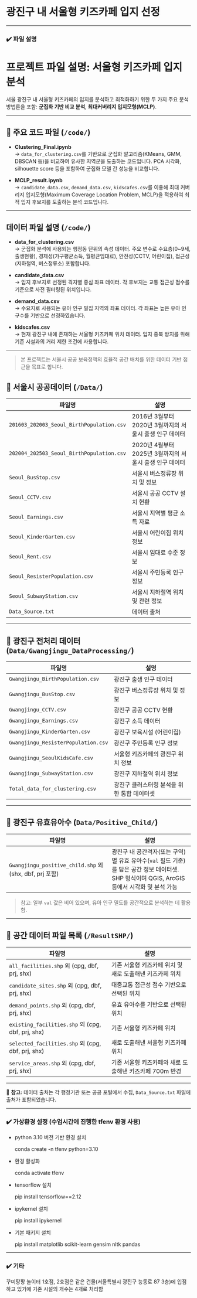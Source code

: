 # 광진구 내 서울형 키즈카페 입지 선정
---
### ✔️ 파일 설명
# 프로젝트 파일 설명: 서울형 키즈카페 입지 분석

서울 광진구 내 서울형 키즈카페의 입지를 분석하고 최적화하기 위한 두 가지 주요 분석 방법론을 포함: **군집화 기반 비교 분석**, **최대커버리지 입지모형(MCLP)**.

---

## 📁 주요 코드 파일 (`/code/`)

- **Clustering_Final.ipynb**  
  → `data_for_clustering.csv`를 기반으로 군집화 알고리즘(KMeans, GMM, DBSCAN 등)을 비교하여 유사한 지역군을 도출하는 코드입니다. PCA 시각화, silhouette score 등을 포함하여 군집화 모델 간 성능을 비교합니다.

- **MCLP_result.ipynb**  
  → `candidate_data.csv`, `demand_data.csv`, `kidscafes.csv`를 이용해 최대 커버리지 입지모형(Maximum Coverage Location Problem, MCLP)을 적용하여 최적 입지 후보지를 도출하는 분석 코드입니다.

---

## 데이터 파일 설명 (`/code/`)

- **data_for_clustering.csv**  
  → 군집화 분석에 사용되는 행정동 단위의 속성 데이터. 주요 변수로 수요층(0~9세, 출생현황), 경제성(가구평균소득, 월평균임대료), 안전성(CCTV, 어린이집), 접근성(지하철역, 버스정류소) 포함합니다.

- **candidate_data.csv**  
  → 입지 후보지로 선정된 격자별 중심 좌표 데이터. 각 후보지는 교통 접근성 점수를 기준으로 사전 필터링된 위치입니다.

- **demand_data.csv**  
  → 수요지로 사용되는 유아 인구 밀집 지역의 좌표 데이터. 각 좌표는 높은 유아 인구수를 기반으로 선정하였습니다.

- **kidscafes.csv**  
  → 현재 광진구 내에 존재하는 서울형 키즈카페 위치 데이터. 입지 중복 방지를 위해 기존 시설과의 거리 제한 조건에 사용합니다.

---

> 본 프로젝트는 서울시 공공 보육정책의 효율적 공간 배치를 위한 데이터 기반 접근을 목표로 합니다.


## 📁 서울시 공공데이터 (`/Data/`)

| 파일명 | 설명 |
|--------|------|
| `201603_202003_Seoul_BirthPopulation.csv` | 2016년 3월부터 2020년 3월까지의 서울시 출생 인구 데이터 |
| `202004_202503_Seoul_BirthPopulation.csv` | 2020년 4월부터 2025년 3월까지의 서울시 출생 인구 데이터 |
| `Seoul_BusStop.csv` | 서울시 버스정류장 위치 및 정보 |
| `Seoul_CCTV.csv` | 서울시 공공 CCTV 설치 현황 |
| `Seoul_Earnings.csv` | 서울시 지역별 평균 소득 자료 |
| `Seoul_KinderGarten.csv` | 서울시 어린이집 위치 정보 |
| `Seoul_Rent.csv` | 서울시 임대료 수준 정보 |
| `Seoul_ResisterPopulation.csv` | 서울시 주민등록 인구 정보 |
| `Seoul_SubwayStation.csv` | 서울시 지하철역 위치 및 관련 정보 |
| `Data_Source.txt` | 데이터 출처 |

---

## 📁 광진구 전처리 데이터 (`Data/Gwangjingu_DataProcessing/`)

| 파일명 | 설명 |
|--------|------|
| `Gwangjingu_BirthPopulation.csv` | 광진구 출생 인구 데이터 |
| `Gwangjingu_BusStop.csv` | 광진구 버스정류장 위치 및 정보 |
| `Gwangjingu_CCTV.csv` | 광진구 공공 CCTV 현황 |
| `Gwangjingu_Earnings.csv` | 광진구 소득 데이터 |
| `Gwangjingu_KinderGarten.csv` | 광진구 보육시설 (어린이집) |
| `Gwangjingu_ResisterPopulation.csv` | 광진구 주민등록 인구 정보 |
| `Gwangjingu_SeoulKidsCafe.csv` | 서울형 키즈카페의 광진구 위치 정보 |
| `Gwangjingu_SubwayStation.csv` | 광진구 지하철역 위치 정보 |
| `Total_data_for_clustering.csv` | 광진구 클러스터링 분석을 위한 통합 데이터셋 |

---

## 📁 광진구 유효유아수 (`Data/Positive_Child/`)

| 파일명 | 설명 |
|--------|------|
| `Gwangjingu_positive_child.shp` 외 (shx, dbf, prj 포함) | 광진구 내 공간격자(또는 구역)별 유효 유아수(`val` 필드 기준)를 담은 공간 정보 데이터셋. SHP 형식이며 QGIS, ArcGIS 등에서 시각화 및 분석 가능 |

> 참고: 일부 `val` 값은 비어 있으며, 유아 인구 밀도를 공간적으로 분석하는 데 활용함.


---

## 📂 공간 데이터 파일 목록 (`/ResultSHP/`)

| 파일명 | 설명 |
|--------|------|
| `all_facilities.shp` 외 (cpg, dbf, prj, shx) | 기존 서울형 키즈카페 위치 및 새로 도출해낸 키즈카페 위치 |
| `candidate_sites.shp` 외 (cpg, dbf, prj, shx) | 대중교통 접근성 점수 기반으로 선택된 위치 |
| `demand_points.shp` 외 (cpg, dbf, prj, shx) | 유효 유아수를 기반으로 선택된 위치 |
| `existing_facilities.shp` 외 (cpg, dbf, prj, shx) | 기존 서울형 키즈카페 위치 |
| `selected_facilities.shp` 외 (cpg, dbf, prj, shx) | 새로 도출해낸 서울형 키즈카페 위치 |
| `service_areas.shp` 외 (cpg, dbf, prj, shx) | 기존 서울형 키즈카페와 새로 도출해낸 키즈카페 700m 반경 |


---

📌 **참고:** 데이터 출처는 각 행정기관 또는 공공 포털에서 수집, `Data_Source.txt` 파일에 출처가 포함되었습니다.

---
### ✔️ 가상환경 설정 (수업시간에 진행한 tfenv 환경 사용)
- python 3.10 버전 기반 환경 설치

  conda create -n tfenv python=3.10

- 환경 활성화

  conda activate tfenv

- tensorflow 설치

  pip install tensorflow==2.12

- ipykernel 설치

  pip install ipykernel

- 기본 패키지 설치

  pip install matplotlib scikit-learn gensim nltk pandas
---

### ✔️ 기타

꾸미팡팡 놀이터 1호점, 2호점은 같은 건물(서울특별시 광진구 능동로 87 3층)에 입점하고 있기에 기존 시설의 개수는 4개로 처리함
